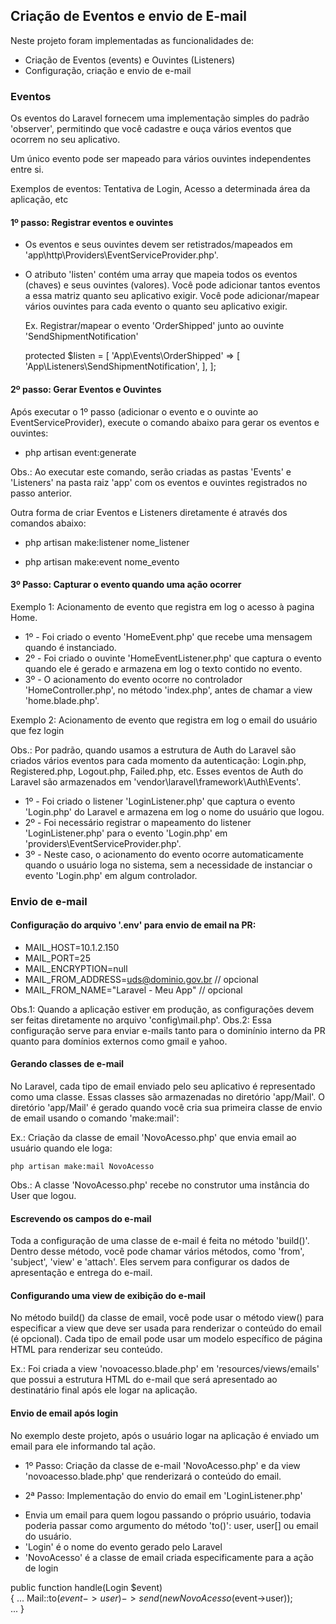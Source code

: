 ## Criação de Eventos e envio de E-mail

Neste projeto foram implementadas as funcionalidades de:
- Criação de Eventos (events) e Ouvintes (Listeners)
- Configuração, criação e envio de e-mail

### Eventos

Os eventos do Laravel fornecem uma implementação simples do padrão 'observer',
permitindo que você cadastre e ouça vários eventos que ocorrem no seu aplicativo.

Um único evento pode ser mapeado para vários ouvintes independentes entre si.

Exemplos de eventos: Tentativa de Login, Acesso a determinada área da aplicação, etc

#### 1º passo: Registrar eventos e ouvintes 

- Os eventos e seus ouvintes devem ser retistrados/mapeados em 'app\http\Providers\EventServiceProvider.php'.
- O atributo 'listen' contém uma array que mapeia todos os eventos (chaves) e seus ouvintes (valores). 
  Você pode adicionar tantos eventos a essa matriz quanto seu aplicativo exigir.
  Você pode adicionar/mapear vários ouvintes para cada evento o quanto seu aplicativo exigir.

  Ex. Registrar/mapear o evento 'OrderShipped' junto ao ouvinte 'SendShipmentNotification'

  protected $listen = [
    'App\Events\OrderShipped' => [
        'App\Listeners\SendShipmentNotification',
    ],
  ];

#### 2º passo: Gerar Eventos e Ouvintes

Após executar o 1º passo (adicionar o evento e o ouvinte ao EventServiceProvider),
execute o comando abaixo para gerar os eventos e ouvintes:

- php artisan event:generate

Obs.: Ao executar este comando, serão criadas as pastas 'Events' e 'Listeners' 
na pasta raiz 'app\' com os eventos e ouvintes registrados no passo anterior.

Outra forma de criar Eventos e Listeners diretamente é através dos comandos abaixo:

- php artisan make:listener nome_listener

- php artisan make:event nome_evento

#### 3º Passo: Capturar o evento quando uma ação ocorrer

Exemplo 1: Acionamento de evento que registra em log o acesso à pagina Home.

- 1º - Foi criado o evento 'HomeEvent.php' que recebe uma mensagem quando é instanciado.
- 2º - Foi criado o ouvinte 'HomeEventListener.php' que captura o evento quando ele é 
gerado e armazena em log o texto contido no evento.
- 3º - O acionamento do evento ocorre no controlador 'HomeController.php', no método 'index.php',
antes de chamar a view 'home.blade.php'.

Exemplo 2: Acionamento de evento que registra em log o email do usuário que fez login

Obs.: Por padrão, quando usamos a estrutura de Auth do Laravel são criados vários eventos 
para cada momento da autenticação: Login.php, Registered.php, Logout.php, Failed.php, etc.
Esses eventos de Auth do Laravel são armazenados em 'vendor\laravel\framework\Auth\Events'.

- 1º - Foi criado o listener 'LoginListener.php' que captura o evento 'Login.php' do Laravel
e armazena em log o nome do usuário que logou.
- 2º - Foi necessário registrar o mapeamento do listener 'LoginListener.php' para o 
evento 'Login.php' em 'providers\EventServiceProvider.php'.
- 3º - Neste caso, o acionamento do evento ocorre automaticamente quando o usuário loga no sistema, sem a necessidade de instanciar o evento 'Login.php' em algum controlador.

### Envio de e-mail

#### Configuração do arquivo '.env' para envio de email na PR:

- MAIL_HOST=10.1.2.150    
- MAIL_PORT=25
- MAIL_ENCRYPTION=null
- MAIL_FROM_ADDRESS=uds@dominio.gov.br  // opcional
- MAIL_FROM_NAME="Laravel - Meu App"    // opcional

Obs.1: Quando a aplicação estiver em produção, as configurações devem ser feitas diretamente no arquivo 'config\mail.php'.
Obs.2: Essa configuração serve para enviar e-mails tanto para o dominínio interno da PR quanto
para domínios externos como gmail e yahoo.

#### Gerando classes de e-mail

No Laravel, cada tipo de email enviado pelo seu aplicativo é representado como uma classe. 
Essas classes são armazenadas no diretório 'app/Mail'. 
O diretório 'app/Mail' é gerado quando você cria sua primeira classe de envio de email usando o comando 'make:mail':

Ex.: Criação da classe de email 'NovoAcesso.php' que envia email ao usuário quando ele loga:

    php artisan make:mail NovoAcesso

Obs.: A classe 'NovoAcesso.php' recebe no construtor uma instância do User que logou.
  
#### Escrevendo os campos do e-mail

Toda a configuração de uma classe de e-mail é feita no método 'build()'.
Dentro desse método, você pode chamar vários métodos, como 'from', 'subject',
'view' e 'attach'. Eles servem para configurar os dados de apresentação e 
entrega do e-mail.

#### Configurando uma view de exibição do e-mail

No método build() da classe de email, você pode usar o método view() para especificar 
a view que deve ser usada para renderizar o conteúdo do email (é opcional). 
Cada tipo de email pode usar um modelo específico de página HTML para renderizar seu conteúdo.

Ex.: Foi criada a view 'novoacesso.blade.php' em 'resources/views/emails' que possui a estrutura
HTML do e-mail que será apresentado ao destinatário final após ele logar na aplicação.

#### Envio de email após login

No exemplo deste projeto, após o usuário logar na aplicação é enviado um email para ele 
informando tal ação.

- 1º Passo: Criação da classe de e-mail 'NovoAcesso.php' e da view 'novoacesso.blade.php' que renderizará o conteúdo do email.

- 2ª Passo: Implementação do envio do email em 'LoginListener.php'
 
* Envia um email para quem logou passando o próprio usuário, todavia poderia passar como argumento do método 'to()': user, user[] ou email do usuário.
* 'Login' é o nome do evento gerado pelo Laravel
* 'NovoAcesso' é a classe de email criada especificamente para a ação de login

public function handle(Login $event)  
{
  ...
  Mail::to($event->user)->send(new NovoAcesso($event->user));  
  ...
}


